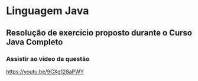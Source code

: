 # Linguagem Java
## Resolução de exercício proposto durante o Curso Java Completo
### Assistir ao vídeo da questão
https://youtu.be/9CXg128aPWY
